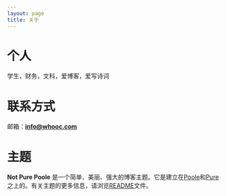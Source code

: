 ```yaml
---
layout: page
title: 关于
---
```

# 个人
学生，财务，文科，爱博客，爱写诗词

# 联系方式
邮箱：**info@whooc.com**

# 主题
**Not Pure Poole** 是一个简单、美丽、强大的博客主题。它是建立在[Poole](https://github.com/poole/poole)和[Pure](https://purecss.io/)之上的。有关主题的更多信息，请浏览[README](https://github.com/whooc/not-pure-poole)文件。

